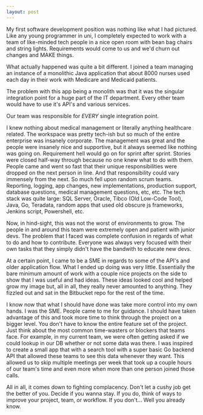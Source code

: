 ```yaml
---
layout: post
---
```


My first software development position was nothing like what I had pictured.
Like any young programmer in uni, I completely expected to work with a team of like-minded tech people in a nice
open room with bean bag chairs and string lights. Requirements would come to us and we'd churn out changes and MAKE things.

What actually happened was quite a bit different. I joined a team managing an instance of a monolithic Java application that about 8000 nurses used each day
in their work with Medicare and Medicaid patients.

The problem with this app being a monolith was that it was the singular integration point for a huge part of the IT department.
Every other team would have to use it's API's and various services.

Our team was responsible for *EVERY* single integration point.

I knew nothing about medical management or literally anything healthcare related.
The workspace was pretty tech-ish but so much of the entire enterprise was insanely corporate.
The management was great and the people were insanely nice and supportive, but it always seemed like nothing was going on.
Requirement hell would go on for sprint after sprint. Stories were closed half-way through because no one knew what to do with them.
People came and went so fast that their unique responsibilities were dropped on the next person in line.
And that responsibility could vary immensely from the next. So much fell upon random scrum teams.
Reporting, logging, app changes, new implementations, production support, database questions, medical management questions, etc, etc. 
The tech stack was quite large: SQL Server, Oracle, Tibco (Old Low-Code Tool), Java, Go, Teradata, random apps that used old obscure js frameworks, Jenkins script, Powershell, etc.

Now, in hind-sight, this was not the worst of environments to grow. The people in and around this team were extremely open and patient with junior devs.
The problem that I faced was complete confusion in regards of what to do and how to contribute.
Everyone was always very focused with their own tasks that they simply didn't have the bandwith to educate new devs.

At a certain point, I came to be a SME in regards to some of the API's and older application flow. 
What I ended up doing was very little. Essentially the bare minimum amount of work with a couple nice projects on the side to show that I was useful and had ideas. 
These ideas looked cool and helped grow my image but, all in all, they really never amounted to anything.
They fizzled out and sat in the Bitbucket repo for the rest of the time.  

I know now that what I should have done was take more control into my own hands. I was the SME. People came to me for guidance. 
I should have taken advantage of this and took more time to think through the project on a bigger level. 
You don't have to know the entire feature set of the project. Just think about the most common time-wasters or blockers that teams face. 
For example, in my current team, we were often getting asked if we could lookup in our DB whether or not some data was there. 
I was inspired to create a small app that with a search tool with a super basic Go backend API that allowed these teams to see this data whenever they want. 
This allowed us to skip multiple meetings per week that took up a couple hours of our team's time and even more when more than one person joined those calls. 

All in all, it comes down to fighting complacency. Don't let a cushy job get the better of you.
Decide if you wanna stay. If you do, think of ways to improve your project, team, or workflow. If you don't... Well you already know.

